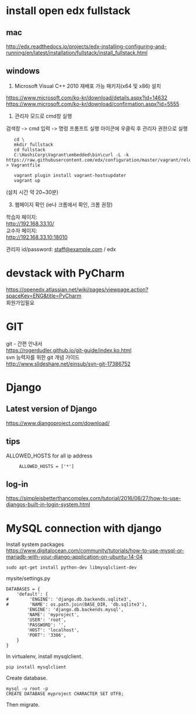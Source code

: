 
# install open edx fullstack

## mac
http://edx.readthedocs.io/projects/edx-installing-configuring-and-running/en/latest/installation/fullstack/install_fullstack.html  

windows
-------
1. Microsoft Visual C++ 2010 재배포 가능 패키지(x64 및 x86)  설치

 https://www.microsoft.com/ko-kr/download/details.aspx?id=14632  
 https://www.microsoft.com/ko-kr/download/confirmation.aspx?id=5555  

1. 관리자 모드로 cmd창 실행

  검색창 -> cmd 입력 -> 명령 프롬프트 실행 아이콘에 우클릭 후 관리자 권한으로 실행  

       cd \  
       mkdir fullstack  
       cd fullstack  
       C:\HashiCorp\Vagrant\embedded\bin\curl -L -k https://raw.githubusercontent.com/edx/configuration/master/vagrant/release/fullstack/Vagrantfile > Vagrantfile  

       vagrant plugin install vagrant-hostsupdater  
       vagrant up  

  (설치 시간 약 20~30분)  

3. 웹페이지 확인 (ie나 크롬에서 확인, 크롬 권장)

  학습자 페이지:  
  http://192.168.33.10/  
  교수자 페이지:  
  http://192.168.33.10:18010  

  관리자 id/password: staff@example.com  / edx  

# devstack with PyCharm

https://openedx.atlassian.net/wiki/pages/viewpage.action?spaceKey=ENG&title=PyCharm  
회원가입필요

# GIT
git - 간편 안내서  
https://rogerdudler.github.io/git-guide/index.ko.html  
svn 능력자를 위한 git 개념 가이드  
http://www.slideshare.net/einsub/svn-git-17386752  

# Django
## Latest version of Django
https://www.djangoproject.com/download/  

## tips
ALLOWED_HOSTS for all ip address  

         ALLOWED_HOSTS = ['*']

## log-in
https://simpleisbetterthancomplex.com/tutorial/2016/06/27/how-to-use-djangos-built-in-login-system.html  

# MySQL connection with django
Install system packages  
https://www.digitalocean.com/community/tutorials/how-to-use-mysql-or-mariadb-with-your-django-application-on-ubuntu-14-04

    sudo apt-get install python-dev libmysqlclient-dev

mysite/settings.py

    DATABASES = {
        'default': {
    #        'ENGINE': 'django.db.backends.sqlite3',
    #        'NAME': os.path.join(BASE_DIR, 'db.sqlite3'),
            'ENGINE': 'django.db.backends.mysql',
            'NAME': 'myproject',
            'USER': 'root',
            'PASSWORD': '',
            'HOST': 'localhost',
            'PORT': '3306',
        }
    }

In virtualenv, install mysqlclient.

    pip install mysqlclient

Create database.

    mysql -u root -p
    CREATE DATABASE myproject CHARACTER SET UTF8;

Then migrate. 
